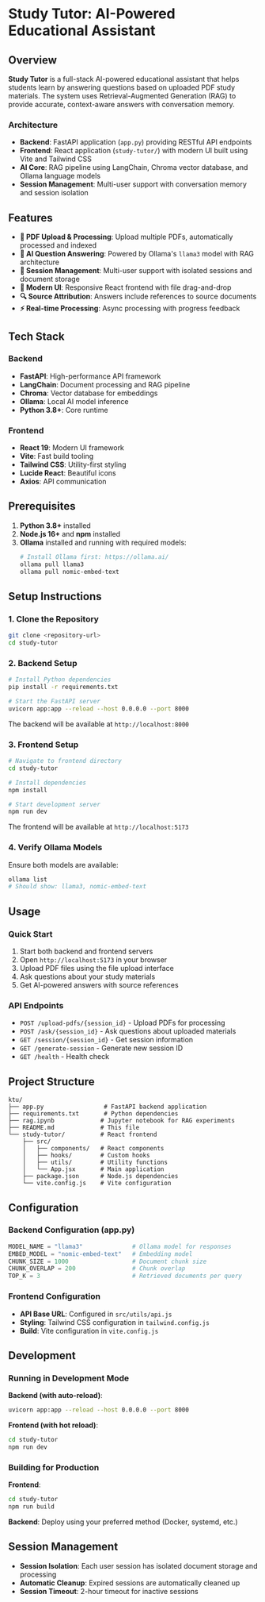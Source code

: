 # Study Tutor: AI-Powered Educational Assistant

## Overview

**Study Tutor** is a full-stack AI-powered educational assistant that helps students learn by answering questions based on uploaded PDF study materials. The system uses Retrieval-Augmented Generation (RAG) to provide accurate, context-aware answers with conversation memory.

### Architecture

- **Backend**: FastAPI application (`app.py`) providing RESTful API endpoints
- **Frontend**: React application (`study-tutor/`) with modern UI built using Vite and Tailwind CSS
- **AI Core**: RAG pipeline using LangChain, Chroma vector database, and Ollama language models
- **Session Management**: Multi-user support with conversation memory and session isolation

## Features

- **📁 PDF Upload & Processing**: Upload multiple PDFs, automatically processed and indexed
- **🧠 AI Question Answering**: Powered by Ollama's `llama3` model with RAG architecture
- **🔄 Session Management**: Multi-user support with isolated sessions and document storage
- **📱 Modern UI**: Responsive React frontend with file drag-and-drop
- **🔍 Source Attribution**: Answers include references to source documents
- **⚡ Real-time Processing**: Async processing with progress feedback

## Tech Stack

### Backend
- **FastAPI**: High-performance API framework
- **LangChain**: Document processing and RAG pipeline
- **Chroma**: Vector database for embeddings
- **Ollama**: Local AI model inference
- **Python 3.8+**: Core runtime

### Frontend
- **React 19**: Modern UI framework
- **Vite**: Fast build tooling
- **Tailwind CSS**: Utility-first styling
- **Lucide React**: Beautiful icons
- **Axios**: API communication

## Prerequisites

1. **Python 3.8+** installed
2. **Node.js 16+** and **npm** installed
3. **Ollama** installed and running with required models:
   ```bash
   # Install Ollama first: https://ollama.ai/
   ollama pull llama3
   ollama pull nomic-embed-text
   ```

## Setup Instructions

### 1. Clone the Repository
```bash
git clone <repository-url>
cd study-tutor
```

### 2. Backend Setup

```bash
# Install Python dependencies
pip install -r requirements.txt

# Start the FastAPI server
uvicorn app:app --reload --host 0.0.0.0 --port 8000
```

The backend will be available at `http://localhost:8000`

### 3. Frontend Setup

```bash
# Navigate to frontend directory
cd study-tutor

# Install dependencies
npm install

# Start development server
npm run dev
```

The frontend will be available at `http://localhost:5173`

### 4. Verify Ollama Models

Ensure both models are available:
```bash
ollama list
# Should show: llama3, nomic-embed-text
```

## Usage

### Quick Start
1. Start both backend and frontend servers
2. Open `http://localhost:5173` in your browser
3. Upload PDF files using the file upload interface
4. Ask questions about your study materials
5. Get AI-powered answers with source references

### API Endpoints

- `POST /upload-pdfs/{session_id}` - Upload PDFs for processing
- `POST /ask/{session_id}` - Ask questions about uploaded materials
- `GET /session/{session_id}` - Get session information
- `GET /generate-session` - Generate new session ID
- `GET /health` - Health check

## Project Structure

```
ktu/
├── app.py                 # FastAPI backend application
├── requirements.txt       # Python dependencies
├── rag.ipynb             # Jupyter notebook for RAG experiments
├── README.md             # This file
└── study-tutor/          # React frontend
    ├── src/
    │   ├── components/   # React components
    │   ├── hooks/        # Custom hooks
    │   ├── utils/        # Utility functions
    │   └── App.jsx       # Main application
    ├── package.json      # Node.js dependencies
    └── vite.config.js    # Vite configuration
```

## Configuration

### Backend Configuration (app.py)
```python
MODEL_NAME = "llama3"              # Ollama model for responses
EMBED_MODEL = "nomic-embed-text"   # Embedding model
CHUNK_SIZE = 1000                  # Document chunk size
CHUNK_OVERLAP = 200                # Chunk overlap
TOP_K = 3                          # Retrieved documents per query
```

### Frontend Configuration
- **API Base URL**: Configured in `src/utils/api.js`
- **Styling**: Tailwind CSS configuration in `tailwind.config.js`
- **Build**: Vite configuration in `vite.config.js`

## Development

### Running in Development Mode

**Backend (with auto-reload)**:
```bash
uvicorn app:app --reload --host 0.0.0.0 --port 8000
```

**Frontend (with hot reload)**:
```bash
cd study-tutor
npm run dev
```

### Building for Production

**Frontend**:
```bash
cd study-tutor
npm run build
```

**Backend**: Deploy using your preferred method (Docker, systemd, etc.)

## Session Management

- **Session Isolation**: Each user session has isolated document storage and processing
- **Automatic Cleanup**: Expired sessions are automatically cleaned up
- **Session Timeout**: 2-hour timeout for inactive sessions
